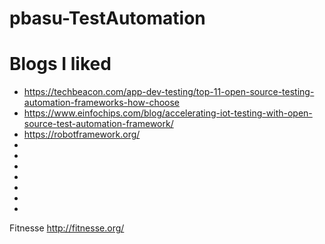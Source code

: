 # pbasu-TestAutomation

# Blogs I liked 
* https://techbeacon.com/app-dev-testing/top-11-open-source-testing-automation-frameworks-how-choose
* https://www.einfochips.com/blog/accelerating-iot-testing-with-open-source-test-automation-framework/
* https://robotframework.org/
* 
* 
* 
* 
* 
* 
* 
Fitnesse http://fitnesse.org/
